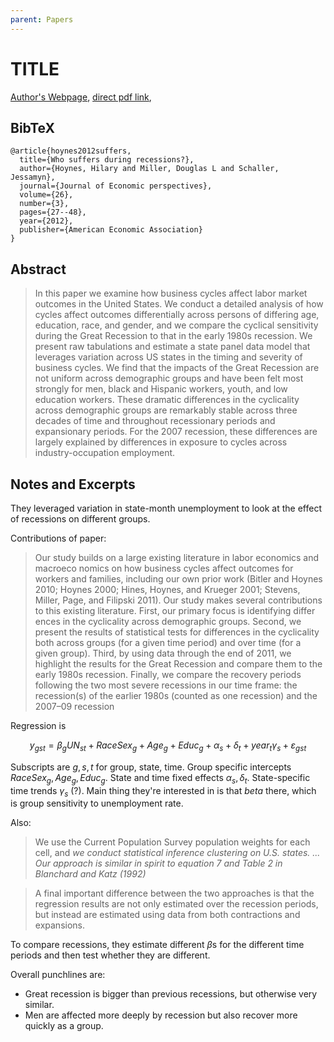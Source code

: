 ```yaml
---
parent: Papers
---
```


# TITLE

[Author's Webpage](https://www.hilaryhoynes.com/research),
[direct pdf link](https://static1.squarespace.com/static/5ecd75a3c406d1318b20454d/t/5f45c30b500be76b442dcaff/1598407436928/Hoynes-Miller-Schaller-JEP-2012.pdf),


## BibTeX
```
@article{hoynes2012suffers,
  title={Who suffers during recessions?},
  author={Hoynes, Hilary and Miller, Douglas L and Schaller, Jessamyn},
  journal={Journal of Economic perspectives},
  volume={26},
  number={3},
  pages={27--48},
  year={2012},
  publisher={American Economic Association}
}
```

## Abstract

> In this paper we examine how business cycles affect labor market outcomes in the United States. We conduct a detailed analysis of how cycles affect outcomes differentially across persons of differing age, education, race, and gender, and we compare the cyclical sensitivity during the Great Recession to that in the early 1980s recession. We present raw tabulations and estimate a state panel data model that leverages variation across US states in the timing and severity of business cycles. We find that the impacts of the Great Recession are not uniform across demographic groups and have been felt most strongly for men, black and Hispanic workers, youth, and low education workers. These dramatic differences in the cyclicality across demographic groups are remarkably stable across three decades of time and throughout recessionary periods and expansionary periods. For the 2007 recession, these differences are largely explained by differences in exposure to cycles across industry-occupation employment.

## Notes and Excerpts

They leveraged variation in state-month unemployment to look at the effect of recessions on different groups.

Contributions of paper:

>  Our study builds on a large existing literature in labor economics and macroeco
nomics on how business cycles affect outcomes for workers and families, including 
our own prior work (Bitler and Hoynes 2010; Hoynes 2000; Hines, Hoynes, and 
Krueger 2001; Stevens, Miller, Page, and Filipski 2011). Our study makes several 
contributions to this existing literature. First, our primary focus is identifying differ
ences in the cyclicality across demographic groups. Second, we present the results 
of statistical tests for differences in the cyclicality both across groups (for a given 
time period) and over time (for a given group). Third, by using data through the 
end of 2011, we highlight the results for the Great Recession and compare them to 
the early 1980s recession. Finally, we compare the recovery periods following the 
two most severe recessions in our time frame: the recession(s) of the earlier 1980s 
(counted as one recession) and the 2007–09 recession


Regression is 

$$
y_{gst} = \beta_g UN_{st} + RaceSex_g + Age_g + Educ_g + \alpha_s + \delta_t + year_t \gamma_s + \varepsilon_{gst}
$$

Subscripts are $g,s,t$ for group, state, time.
Group specific intercepts $RaceSex_g, Age_g, Educ_g$.
State and time fixed effects $\alpha_s, \delta_t$.
State-specific time trends $\gamma_s$ (?).
Main thing they're interested in is that $beta$ there, which is group sensitivity to unemployment rate.

Also: 
> We use the Current Population Survey population weights for each cell, and *we conduct statistical inference clustering on U.S. states. ... Our approach is similar in spirit to equation 7 and Table 2 in Blanchard and Katz (1992)*

>  A final important difference between the two approaches is that the 
regression results are not only estimated over the recession periods, but instead are 
estimated using data from both contractions and expansions.


To compare recessions, they estimate different $\beta$s for the different time periods and then test whether they are different.

Overall punchlines are:
- Great recession is bigger than previous recessions, but otherwise very similar.
- Men are affected more deeply by recession but also recover more quickly as a group.

